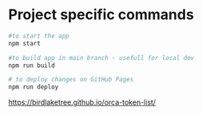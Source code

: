 # Project specific commands

```bash
#to start the app
npm start

#to build app in main branch - usefull for local dev
npm run build

# to deploy changes on GitHub Pages
npm run deploy
```

https://birdlaketree.github.io/orca-token-list/